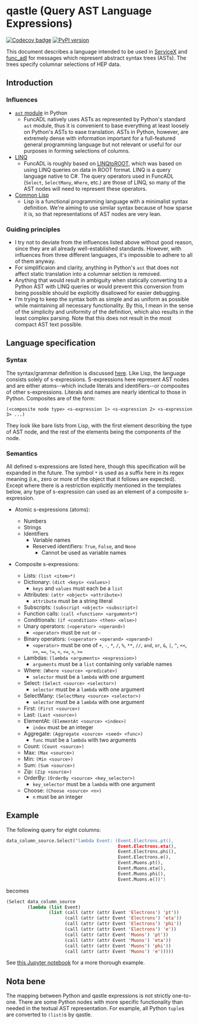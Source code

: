 # qastle (Query AST Language Expressions)

[![Codecov badge](https://codecov.io/gh/iris-hep/qastle/branch/master/graph/badge.svg)](https://codecov.io/gh/iris-hep/qastle)
[![PyPI version](https://badge.fury.io/py/qastle.svg)](https://badge.fury.io/py/qastle)

This document describes a language intended to be used in [ServiceX](https://github.com/ssl-hep/ServiceX) and [func_adl](https://github.com/iris-hep/func_adl) for messages which represent abstract syntax trees (ASTs). The trees specify columnar selections of HEP data.

## Introduction

### Influences

- [`ast` module](https://docs.python.org/3/library/ast.html) in Python
  - FuncADL natively uses ASTs as represented by Python's standard `ast` module, thus it is convenient to base everything at least loosely on Python's ASTs to ease translation. ASTs in Python, however, are extremely dense with information important for a full-featured general programming language but not relevant or useful for our purposes in forming selections of columns.
- [LINQ](https://docs.microsoft.com/en-us/dotnet/csharp/programming-guide/concepts/linq/)
  - FuncADL is roughly based on [LINQtoROOT](https://github.com/gordonwatts/LINQtoROOT), which was based on using LINQ queries on data in ROOT format. LINQ is a query language native to C#. The query operators used in FuncADL (`Select`, `SelectMany`, `Where`, etc.) are those of LINQ, so many of the AST nodes will need to represent these operators.
- [Common Lisp](https://common-lisp.net/)
  - Lisp is a functional programming language with a minimalist syntax definition. We're aiming to use similar syntax because of how sparse it is, so that representations of AST nodes are very lean.

### Guiding principles

- I try not to deviate from the influences listed above without good reason, since they are all already well-established standards. However, with influences from three different languages, it's impossible to adhere to all of them anyway.
- For simplificaion and clarity, anything in Python's `ast` that does not affect static translation into a columnar selction is removed.
- Anything that would result in ambiguity when statically converting to a Python AST with LINQ queries or would prevent this conversion from being possible should be explicitly disallowed for easier debugging.
- I'm trying to keep the syntax both as simple and as uniform as possible while maintaining all necessary functionality. By this, I mean in the sense of the simplicity and uniformity of the definition, which also results in the least complex parsing. Note that this does not result in the most compact AST text possible.

## Language specification

### Syntax

The syntax/grammar definition is discussed [here](doc/ebnf.md). Like Lisp, the language consists solely of s-expressions. S-expressions here represent AST nodes and are either atoms--which include literals and identifiers--or composites of other s-expressions. Literals and names are nearly identical to those in Python. Composites are of the form:

```
(<composite node type> <s-expression 1> <s-expression 2> <s-expression 3> ...)
```

They look like bare lists from Lisp, with the first element describing the type of AST node, and the rest of the elements being the components of the node.

### Semantics

All defined s-expressions are listed here, though this specification will be expanded in the future. The symbol `*` is used as a suffix here in its regex meaning (i.e., zero or more of the object that it follows are expected). Except where there is a restriction explicitly mentioned in the templates below, any type of s-expression can used as an element of a composite s-expression.

- Atomic s-expressions (atoms):
  - Numbers
  - Strings
  - Identifiers
    - Variable names
    - Reserved identifiers: `True`, `False`, and `None`
      - Cannot be used as variable names

- Composite s-expressions:
  - Lists: `(list <item>*)`
  - Dictionary: `(dict <keys> <values>)`
    - `keys` and `values` must each be a `list`
  - Attributes: `(attr <object> <attribute>)`
    - `attribute` must be a string literal
  - Subscripts: `(subscript <object> <subscript>)`
  - Function calls: `(call <function> <argument>*)`
  - Conditionals: `(if <condition> <then> <else>)`
  - Unary operators: `(<operator> <operand>)`
    - `<operator>` must be `not` or `~`
  - Binary operators: `(<operator> <operand> <operand>)`
      - `<operator>` must be one of `+`, `-`, `*`, `/`, `%`, `**`, `//`, `and`, `or`, `&`, `|`, `^`, `<<`, `>>`, `==`, `!=`, `<`, `<=`, `>`, `>=`
  - Lambdas: `(lambda <arguments> <expression>)`
    - `arguments` must be a `list` containing only variable names
  - Where: `(Where <source> <predicate>)`
    - `selector` must be a `lambda` with one argument
  - Select: `(Select <source> <selector>)`
    - `selector` must be a `lambda` with one argument
  - SelectMany: `(SelectMany <source> <selector>)`
    - `selector` must be a `lambda` with one argument
  - First: `(First <source>)`
  - Last: `(Last <source>)`
  - ElementAt: `(ElementAt <source> <index>)`
    - `index` must be an integer
  - Aggregate: `(Aggregate <source> <seed> <func>)`
    - `func` must be a `lambda` with two arguments
  - Count: `(Count <source>)`
  - Max: `(Max <source>)`
  - Min: `(Min <source>)`
  - Sum: `(Sum <source>)`
  - Zip: `(Zip <source>)`
  - OrderBy: `(OrderBy <source> <key_selector>)`
    - `key_selector` must be a `lambda` with one argument
  - Choose: `(Choose <source> <n>)`
    - `n` must be an integer

## Example

The following query for eight columns:

```python
data_column_source.Select("lambda Event: (Event.Electrons.pt(),
                                          Event.Electrons.eta(),
                                          Event.Electrons.phi(),
                                          Event.Electrons.e(),
                                          Event.Muons.pt(),
                                          Event.Muons.eta(),
                                          Event.Muons.phi(),
                                          Event.Muons.e())")
```

becomes

```lisp
(Select data_column_source
        (lambda (list Event)
                (list (call (attr (attr Event 'Electrons') 'pt'))
                      (call (attr (attr Event 'Electrons') 'eta'))
                      (call (attr (attr Event 'Electrons') 'phi'))
                      (call (attr (attr Event 'Electrons') 'e'))
                      (call (attr (attr Event 'Muons') 'pt'))
                      (call (attr (attr Event 'Muons') 'eta'))
                      (call (attr (attr Event 'Muons') 'phi'))
                      (call (attr (attr Event 'Muons') 'e')))))
```

See [this Jupyter notebook](examples/annotated_query_example.ipynb) for a more thorough example.


## Nota bene

The mapping between Python and qastle expressions is not strictly one-to-one. There are some Python nodes with more specific functionality than needed in the textual AST representation. For example, all Python `tuple`s are converted to `(list)`s by qastle.
